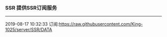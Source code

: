 ### SSR 提供SSR订阅服务
---
2019-08-17 10:32:33 订阅:https://raw.githubusercontent.com/King-1025/server/SSR/DATA
